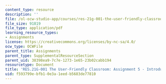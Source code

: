 ```yaml
---
content_type: resource
description: ''
file: /ol-ocw-studio-app/courses/res-21g-001-the-user-friendly-classroom-fall-2020/f593799ebfb10e3a1eedb5683de77810_MITRES_21G_001F20_Assn5.pdf
file_size: 91819
file_type: application/pdf
learning_resource_types:
- Assignments
license: https://creativecommons.org/licenses/by-nc-sa/4.0/
ocw_type: OCWFile
parent_title: Assignments
parent_type: SupplementalResourceSection
parent_uid: 38398ea9-7c7e-1273-1e65-23b02cabb194
resourcetype: Document
title: 'RES.21G-001 The User-Friendly Classroom: Assignment 5 - Introduce Yourself'
uid: f593799e-bfb1-0e3a-1eed-b5683de77810
---
```

